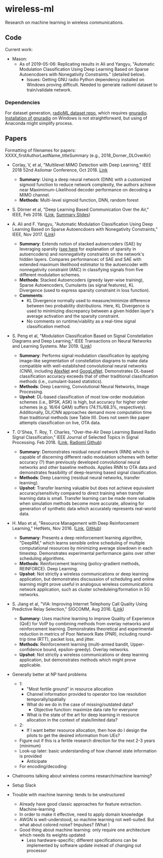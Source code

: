 # wireless-ml
Research on machine learning in wireless communications.

## Code

Current work:

- Mason:
	- As of 2019-05-06: Replicating results in Ali and Yangyu, "Automatic Modulation Classification Using Deep Learning Based on Sparse Autoencdoers with Nonegativity Constraints." (detailed below).
		- Issues: Getting GNU radio Python dependency installed on Windows proving difficult. Needed to generate radioml dataset to train/validate network.

### Dependencies

For dataset generation, [radioML dataset repo](https://github.com/radioML/dataset), which requires [gnuradio](https://www.gnuradio.org/doc/sphinx/). [Installation of gnuradio](http://www.gcndevelopment.com/gnuradio/documentation.htm) on Windows is not straightforward, but using of Anaconda might simplify process.

## Papers

Formatting of filenames for papers: XXXX_firstAuthorLastName_titleSummary (e.g., 2018_Dorner_DLOverAir)

- Corlay, V, et al, "Multilevel MIMO Detection with Deep Learning," IEEE 2018 52nd Asilomar Conference, Oct 2018. [Link](https://ieeexplore.ieee.org/document/8645519)
	- **Summary**: Using a deep neural network (DNN) with a customized sigmoid function to reduce network complexity, the authors achieve near Maximimum-Likelihood decoder performance on decoding a MIMO channel.
	- **Methods**: Multi-level sigmoid function, DNN, random forest
- S. Dörner et al, "Deep Learning Based Communication Over the Air," IEEE, Feb 2018. ([Link](https://github.com/mdelrosa/wireless-ml/blob/master/Papers/2018_Dorner_DLoverAir.pdf), [Summary Slides](https://docs.google.com/presentation/d/122XdVg9kUqoCtVnBc7acemM5RyVIfHtDeRlXqwHdOQk/edit#slide=id.p))
- A. Ali and F. Yangyu, "Automatic Modulation Classification Using Deep Learning Based on Sparse Autoencdoers with Nonegativity Constraints," IEEE, Nov 2017. ([Link](https://ieeexplore.ieee.org/stamp/stamp.jsp?tp=&arnumber=8038046))
	- **Summary**: Extends notion of stacked autoencoders (SAE) by leveraging sparsity ([see here](https://web.stanford.edu/class/cs294a/sparseAutoencoder.pdf) for explanation of sparsity in autoencoders) and nonnegativity constraints on the network's hidden layers. Compares performancec of SAE and SAE with extended maximum likelihood estimator to the autoencoder with nonnegativity constraint (ANC) in classifying signals from five different modulation schemes.
	- **Methods**: Stacked Autoencoders (greedy layer-wise training), Sparse Autoencoders, Cumulants (as signal features), KL Divergence (used to express sparsity constraint in loss function).
	- **Comments**:
		- KL Divergence normally used to measure/minimize difference between two probability distributions. Here, KL Divergence is used to minimizing discrepancy between a given hidden layer's average activation and the sparsity constraint.
		- No comments on runtime/viability as a real-time signal classification method. 
- S. Peng et al, "Modulation Classification Based on Signal Constellation Diagrams and Deep Learning," IEEE Transactions on Neural Networks and Learning Systems. Mar 2019. ([Link](https://ieeexplore.ieee.org/document/8418751))
	- **Summary**: Performs signal modulation classification by applying image-like segmentation of constellation diagrams to make data compatible with well-established convolutional neural networks (CNN), including [AlexNet](https://medium.com/@smallfishbigsea/a-walk-through-of-alexnet-6cbd137a5637) and [GoogLeNet](https://ai.google/research/pubs/pub43022). Demonstrates DL-based classification accuracy exceeds that of other traditional classification methods (i.e., cumulant-based statistics).
	- **Methods**: Deep Learning, Convolutional Neural Networks, Image Processing. 
	- **Upshot**: DL-based classification of most low-order modulation schemes (i.e., BPSK, ASK) is high, but accuracy for higher order schemes (e.g. 16/64 QAM) suffers (74.1%/68.3%, respectively). Additionally, DL/CNN approaches demand more computation time than traditional methods (see Table III). Does not seem like paper attempts classification on live, OTA data.
- T. O'Shea, T. Roy, T. Charles, "Over-the-Air Deep Learning Based Radio Signal Classification," IEEE Journal of Selected Topics in Signal Processing. Feb 2018. ([Link](https://ieeexplore.ieee.org/abstract/document/8267032), [Radioml Github](https://github.com/radioML))
	- **Summary**: Demonstrates residual neural network (RNN) which is capable of discerning different radio modulation schemes with better accuracy (?) than previously developed convolutional neural networks and other baseline methods. Applies RNN to OTA data and demonstrates feasibility of deep-learning based signal classification.
	- **Methods**: Deep Learning (residual neural networks, transfer learning). 
	- **Upshot**: Transfer learning valuable but does not achieve equivalent accuracy/sensitivity compared to direct training when transfer learning data is small. Transfer learning can be made more valuable when simulation methods become more accurate, allowing for generation of synthetic data which accurately represents real-world data.
- H. Mao et al, "Resource Management with Deep Reinforcement Learning," HetNets, Nov 2016. ([Link](https://people.csail.mit.edu/alizadeh/papers/deeprm-hotnets16.pdf), [GitHub](https://github.com/hongzimao/deeprm))
	- **Summary**: Presents a deep reinforcement learning algorithm, "DeepRM," which learns sensible online scheduling of multiple computational resources by minimizing average slowdown in each timestep. Demonstrates experimental performance gains over other scheduling algorithms.
	- **Methods**: Reinforcement learning (policy-gradient methods, REINFORCE). Deep Learning. 
	- **Upshot**: Not strictly a wireless communications or deep learning application, but demonstrates discsussion of scheduling and online learning might prove useful in analogous wireless communications network application, such as cluster scheduleing/formation in 5G networks.
- S. Jiang et al, "VIA: Improving Internet Telephony Call Quality Using Predictive Relay Selection," SIGCOMM, Aug 2016. ([Link](https://www.microsoft.com/en-us/research/wp-content/uploads/2016/08/via.pdf))
	- **Summary**: Uses machine learning to improve Quality of Experience (QoE) for VoIP by combining methods from overlay networks and reinforcement learning. Demonstrates theoretical and experimental reduction in metrics of Poor Network Rate (PNR), including round-trip time (RTT), packet loss, and jitter.
	- **Methods**: Reinforcement learning (multi-armed bandit, Upper-confidence bound, epsilon-greedy). Overlay networks.
	- **Upshot**: Not strictly a wireless communications or deep learning application, but demonstrates methods which might prove applicable.

- Generally better at NP hard problems
	- 1:
		- "Most fertile ground" in resource allocation
		- Channel information provided to operator too low resolution temporally/spatially
		- What do we do in the case of missing/outdated data?
			- Objective function: maximize data rate for everyone
		- What is the state of the art for deep learning in resource allocation in the context of stale/limited data?
	- 2:
		- If I want better resource allocation, then how do I design the pilots to get the desired information from UEs?
	- Figure out if this is a fertile research direction for the next 2-3 years (minimum)
	- Look-up later: basic understanding of how channel state information is provided
		- Anticipate
	- For encoding/decoding: 
- Chatrooms talking about wireless comms research/machine learning?
- Setup Slack
- Trouble with machine learning: tends to be unstructured
	- Already have good classic approaches for feature extraction. Machine-learning 
	- In order to make it effective, need to apply domain knowledge
	- AWGN is well-understood, so machine learning not well-suited. But what about colored noise? Impulses? (What )
	- Good thing about machine learning: only require one architecture which needs its weights updated
		- Less hardware-specific; different specifications can be implemented by software update instead of changing out processor
